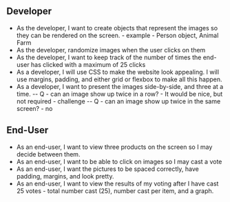 ## Developer

- As the developer, I want to create objects that represent the images so they can be rendered on the screen. - example - Person object, Animal Farm
- As the developer, randomize images when the user clicks on them
- As the developer, I want to keep track of the number of times the end-user has clicked with a maximum of 25 clicks
- As a developer, I will use CSS to make the website look appealing. I will use margins, padding, and either grid or flexbox to make all this happen.
- As a developer, I want to present the images side-by-side, and three at a time. 
-- Q - can an image show up twice in a row?  - It would be nice, but not required - challenge
-- Q - can an image show up twice in the same screen? - no

## End-User

- As an end-user, I want to view three products on the screen so I may decide between them.
- As an end-user, I want to be able to click on images so I may cast a vote
- As an end-user, I want the pictures to be spaced correctly, have padding, margins, and look pretty.
- As an end-user, I want to view the results of my voting after I have cast 25 votes - total number cast (25), number cast per item, and a graph.
